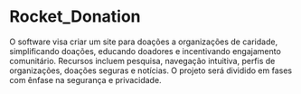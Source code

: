 # Rocket_Donation
O software visa criar um site para doações a organizações de caridade, simplificando doações, educando doadores e incentivando engajamento comunitário. Recursos incluem pesquisa, navegação intuitiva, perfis de organizações, doações seguras e notícias. O projeto será dividido em fases com ênfase na segurança e privacidade.
